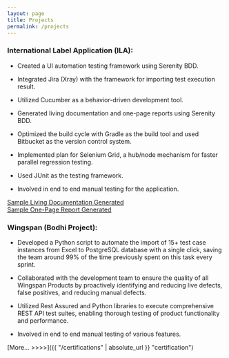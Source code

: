```yaml
---
layout: page
title: Projects
permalink: /projects
---
```


### International Label Application (ILA):
- Created a UI automation testing framework using Serenity BDD.

- Integrated Jira (Xray) with the framework for importing test execution result.

- Utilized Cucumber as a behavior-driven development tool.

- Generated living documentation and one-page reports using Serenity BDD.

- Optimized the build cycle with Gradle as the build tool and used Bitbucket as the version control system.

- Implemented plan for Selenium Grid, a hub/node mechanism for faster parallel regression testing.

- Used JUnit as the testing framework.

- Involved in end to end manual testing for the application.

> <a  href="https://manthan-neema.github.io/SampleReport/" target="_blank">
Sample Living Documentation Generated</a>  <br>
<a  href="https://manthan-neema.github.io/SampleReport/serenity-summary.html" target="_blank">
Sample One-Page Report Generated</a> 


### Wingspan (Bodhi Project):
- Developed a Python script to automate the import of 15+ test case instances from Excel to PostgreSQL database with a single click,
saving the team around 99% of the time previously spent on this
task every sprint.

- Collaborated with the development team to ensure the quality of all
Wingspan Products by proactively identifying and reducing live
defects, false positives, and reducing manual defects.

- Utilized Rest Assured and Python libraries to execute
comprehensive REST API test suites, enabling thorough testing of
product functionality and performance.

- Involved in end to end manual testing of various features.

[More... >>>>]({{ "/certifications" | absolute_url }} "certification")

